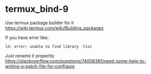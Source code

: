 # termux_bind-9
Use termux package builder for it https://wiki.termux.com/wiki/Building_packages

If you have error like:

    ld: error: unable to find library -lisc
    
Just rename it propertly https://stackoverflow.com/questions/74006381/need-some-help-to-writing-a-patch-file-for-configure
